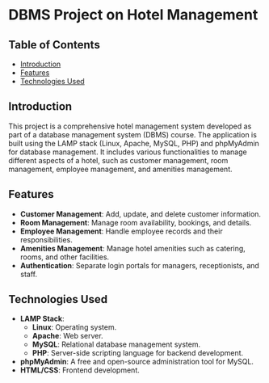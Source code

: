 <!DOCTYPE html>
<html lang="en">
<head>
    <meta charset="UTF-8">
    <meta name="viewport" content="width=device-width, initial-scale=1.0">
<!--     <title>DBMS Project on Hotel Management</title> -->
</head>
<body>
    <h1>DBMS Project on Hotel Management</h1>
    <h2>Table of Contents</h2>
    <ul>
        <li><a href="#introduction">Introduction</a></li>
        <li><a href="#features">Features</a></li>
        <li><a href="#technologies-used">Technologies Used</a></li>
    </ul>
    <h2>Introduction</h2>
    <p>This project is a comprehensive hotel management system developed as part of a database management system (DBMS) course. The application is built using the LAMP stack (Linux, Apache, MySQL, PHP) and phpMyAdmin for database management. It includes various functionalities to manage different aspects of a hotel, such as customer management, room management, employee management, and amenities management.</p>
    <h2 id="features">Features</h2>
    <ul>
        <li><strong>Customer Management</strong>: Add, update, and delete customer information.</li>
        <li><strong>Room Management</strong>: Manage room availability, bookings, and details.</li>
        <li><strong>Employee Management</strong>: Handle employee records and their responsibilities.</li>
        <li><strong>Amenities Management</strong>: Manage hotel amenities such as catering, rooms, and other facilities.</li>
        <li><strong>Authentication</strong>: Separate login portals for managers, receptionists, and staff.</li>
    </ul>
    <h2 id="technologies-used">Technologies Used</h2>
    <ul>
        <li><strong>LAMP Stack</strong>:
            <ul>
                <li><strong>Linux</strong>: Operating system.</li>
                <li><strong>Apache</strong>: Web server.</li>
                <li><strong>MySQL</strong>: Relational database management system.</li>
                <li><strong>PHP</strong>: Server-side scripting language for backend development.</li>
            </ul>
        </li>
        <li><strong>phpMyAdmin</strong>: A free and open-source administration tool for MySQL.</li>
        <li><strong>HTML/CSS</strong>: Frontend development.</li>
    </ul>
   
</body>
</html>

